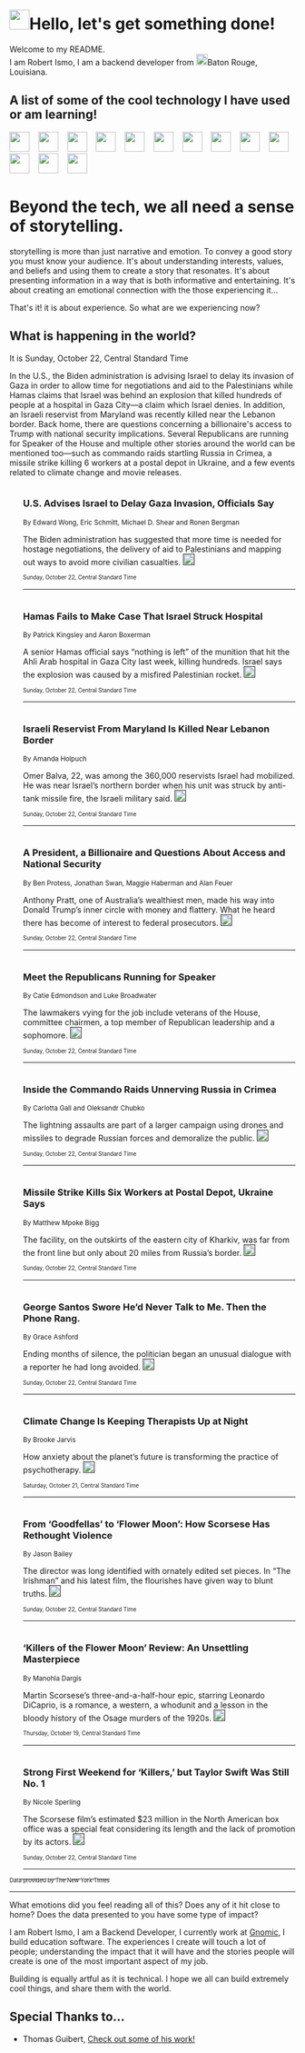 <h1><img src="https://emojis.slackmojis.com/emojis/images/1643514375/3493/hot-coffee.gif?1643514375" width="35"/>Hello, let's get something done!</h1>

<p>Welcome to my README.<br/>
I am Robert Ismo, I am a backend developer from <img src="https://emojis.slackmojis.com/emojis/images/1638395689/50435/moulin_rouge.png?1638395689" width="20"/>Baton Rouge, Louisiana.</p>
<h2>A list of some of the cool technology I have used or am learning!</h2>
<p>
<img src="https://emojis.slackmojis.com/emojis/images/1643516091/21142/meow_bongotap.gif?1643516091" width="35" alt="">
<img src="https://img.shields.io/badge/Favorite%20Frontend%20Framework-SvelteKit-f83903" alt="">
<img src="https://img.shields.io/badge/Second%20Favorite-Vue-40b581" alt="">
<img src="https://img.shields.io/badge/Most%20Used%20Runtime-Nodejs-78b061" alt="">
<img src="https://emojis.slackmojis.com/emojis/images/1643517416/34482/fire.gif?1643517416" width="35" alt="">
<img src="https://img.shields.io/badge/Javascript%20But%20Better-Typescript-0078ca" alt="">
<img src="https://img.shields.io/badge/Favorite%20Language-Elixir-3e244d" alt="">
<img src="https://img.shields.io/badge/Containerize%20Everything-Docker-6ac9ef" alt="">
<img src="https://emojis.slackmojis.com/emojis/images/1643514596/5999/meow_party.gif?1643514596" width="35" alt="">
<img src="https://img.shields.io/badge/API%20Love%20Language-Graphql-de32a5" alt="">
<img src="https://img.shields.io/badge/Our%20Favorite%20Version%20Controller-Git-e94f33" alt="">
<img src="https://img.shields.io/badge/Favorite%20Database-Redis-d42d1d" alt="">
<img src="https://emojis.slackmojis.com/emojis/images/1643514559/5584/deployparrot.gif?1643514559" width="35" alt="">
<img src="https://img.shields.io/badge/Container%20Interstate-RabbitMQ-f66200" alt="">
<img src="https://img.shields.io/badge/Gotta%20Learn-Kubernetes-316adf" alt="">
<img src="https://img.shields.io/badge/Really%20Mature%20Now-WASM-654fef" alt="">
<img src="https://emojis.slackmojis.com/emojis/images/1666642497/61942/dance_vibe.gif?1666642497" width="35" alt="">
<img src="https://img.shields.io/badge/For%20My%20M1-ARM64-657d96" alt="">
<img src="https://img.shields.io/badge/Loving%20This%20So%20Much-TailwindCSS-17bcb5" alt="">
<img src="https://img.shields.io/badge/Cool%20Build%20Tool-Vite-f9cb24" alt="">
<img src="https://emojis.slackmojis.com/emojis/images/1669231376/62819/working-on-it.gif?1669231376" width="35" alt="">
<img src="https://img.shields.io/badge/Fun%20and%20Easy%20Database-MongoDB-5f8c49" alt="">
<img src="https://img.shields.io/badge/JS%20Life%20Support-NPM-c73737" alt="">
<img src="https://img.shields.io/badge/I%20Liked%20It-DynamoDB-0073b9" alt="">
<img src="https://emojis.slackmojis.com/emojis/images/1643514045/46/question.gif?1643514045" width="35" alt="">
<img src="https://img.shields.io/badge/cool-React-60d6f9" alt="">
<img src="https://img.shields.io/badge/Future%20Big%20Project-Lambda-f37e00" alt="">
<img src="https://img.shields.io/badge/NPM%20But%20Better-PNPM-f1aa07" alt="">
<img src="https://emojis.slackmojis.com/emojis/images/1643514943/9662/fbwow.gif?1643514943" width="35" alt="">
<img src="https://img.shields.io/badge/First%20Language-C-662079" alt="">
<img src="https://img.shields.io/badge/Where%20I%20Deploy%20Frontend-Vercel-000000" alt="">
<img src="https://img.shields.io/badge/Who%20Does%20not%20Want%20an%20App-Swift-f9492a" alt="">
<img src="https://emojis.slackmojis.com/emojis/images/1643514058/151/javascript.png?1643514058" width="35" alt="">
<img src="https://img.shields.io/badge/cool-Python-fbd542" alt="">
<img src="https://img.shields.io/badge/Favorite%20Something-Stripe-656cdc" alt="">
<img src="https://img.shields.io/badge/Of%20Course-HTML5-ed6327" alt="">
<img src="https://emojis.slackmojis.com/emojis/images/1660415405/60731/bomb.gif?1660415405" width="35" alt="">
<img src="https://img.shields.io/badge/hate-CSS-2964ec" alt="">
<img src="https://img.shields.io/badge/Learning-CircleCI-141215" alt="">
<img src="https://img.shields.io/badge/Learning-Rust-fbbb3b" alt="">
<img src="https://emojis.slackmojis.com/emojis/images/1660415397/60712/writing-hand.gif?1660415397" width="35" alt="">
<img src="https://img.shields.io/badge/Dev%20Browser%20of%20Choice-Firefox-cc4e26" alt="">
<img src="https://img.shields.io/badge/Recoverying%20From%20Windows-UNIX-1781e3" alt="">
<img src="https://img.shields.io/badge/LOVE-LogSeq-90c1c2" alt="">
<img src="https://emojis.slackmojis.com/emojis/images/1643514066/223/kirby.gif?1643514066" width="35" alt="">
<img src="https://img.shields.io/badge/Daily%20Driver-MacOS-e6e6e8" alt="">
<img src="https://img.shields.io/badge/Git%20Server-Github-000000" alt="">
<img src="https://img.shields.io/badge/enjoyable-EC2-f17428" alt="">
<img src="https://emojis.slackmojis.com/emojis/images/1643514239/2069/excited.gif?1643514239" width="35" alt="">
</p>
<h1>Beyond the tech, we all need a sense of storytelling.</h1>
<p>storytelling is more than just narrative and emotion. To convey a good story you must know your audience. It's about understanding interests, values, and beliefs and using them to create a story that resonates. It's about presenting information in a way that is both informative and entertaining. It's about creating an emotional connection with the those experiencing it...</p>
<p>That's it! it is about experience. So what are we experiencing now?</p>
<h2>What is happening in the world?</h2>
<p>It is Sunday, October 22, Central Standard Time</p>
<p>
In the U.S., the Biden administration is advising Israel to delay its invasion of Gaza in order to allow time for negotiations and aid to the Palestinians while Hamas claims that Israel was behind an explosion that killed hundreds of people at a hospital in Gaza City—a claim which Israel denies. In addition, an Israeli reservist from Maryland was recently killed near the Lebanon border. Back home, there are questions concerning a billionaire&#39;s access to Trump with national security implications. Several Republicans are running for Speaker of the House and multiple other stories around the world can be mentioned too—such as commando raids startling Russia in Crimea, a missile strike killing 6 workers at a postal depot in Ukraine, and a few events related to climate change and movie releases.</p>
<ol>
<img src="https://img.shields.io/badge/-us-blue" alt="">
<h3>U.S. Advises Israel to Delay Gaza Invasion, Officials Say</h3>
<sub>By Edward Wong, Eric Schmitt, Michael D. Shear and Ronen Bergman</sub>
<p>The Biden administration has suggested that more time is needed for hostage negotiations, the delivery of aid to Palestinians and mapping out ways to avoid more civilian casualties.  <a href=""><img src="https://developer.nytimes.com/files/poweredby_nytimes_30b.png?v=1583354208352" height="20"></a></p>
<sub><sub>Sunday, October 22, Central Standard Time</sub></sub>
<hr/>
<img src="https://img.shields.io/badge/-world-blue" alt="">
<h3>Hamas Fails to Make Case That Israel Struck Hospital</h3>
<sub>By Patrick Kingsley and Aaron Boxerman</sub>
<p>A senior Hamas official says “nothing is left” of the munition that hit the Ahli Arab hospital in Gaza City last week, killing hundreds. Israel says the explosion was caused by a misfired Palestinian rocket.  <a href=""><img src="https://developer.nytimes.com/files/poweredby_nytimes_30b.png?v=1583354208352" height="20"></a></p>
<sub><sub>Sunday, October 22, Central Standard Time</sub></sub>
<hr/>
<img src="https://img.shields.io/badge/-world-blue" alt="">
<h3>Israeli Reservist From Maryland Is Killed Near Lebanon Border</h3>
<sub>By Amanda Holpuch</sub>
<p>Omer Balva, 22, was among the 360,000 reservists Israel had mobilized. He was near Israel’s northern border when his unit was struck by anti-tank missile fire, the Israeli military said.  <a href=""><img src="https://developer.nytimes.com/files/poweredby_nytimes_30b.png?v=1583354208352" height="20"></a></p>
<sub><sub>Sunday, October 22, Central Standard Time</sub></sub>
<hr/>
<img src="https://img.shields.io/badge/-us-blue" alt="">
<h3>A President, a Billionaire and Questions About Access and National Security</h3>
<sub>By Ben Protess, Jonathan Swan, Maggie Haberman and Alan Feuer</sub>
<p>Anthony Pratt, one of Australia’s wealthiest men, made his way into Donald Trump’s inner circle with money and flattery. What he heard there has become of interest to federal prosecutors.  <a href=""><img src="https://developer.nytimes.com/files/poweredby_nytimes_30b.png?v=1583354208352" height="20"></a></p>
<sub><sub>Sunday, October 22, Central Standard Time</sub></sub>
<hr/>
<img src="https://img.shields.io/badge/-us-blue" alt="">
<h3>Meet the Republicans Running for Speaker</h3>
<sub>By Catie Edmondson and Luke Broadwater</sub>
<p>The lawmakers vying for the job include veterans of the House, committee chairmen, a top member of Republican leadership and a sophomore.  <a href=""><img src="https://developer.nytimes.com/files/poweredby_nytimes_30b.png?v=1583354208352" height="20"></a></p>
<sub><sub>Sunday, October 22, Central Standard Time</sub></sub>
<hr/>
<img src="https://img.shields.io/badge/-world-blue" alt="">
<h3>Inside the Commando Raids Unnerving Russia in Crimea</h3>
<sub>By Carlotta Gall and Oleksandr Chubko</sub>
<p>The lightning assaults are part of a larger campaign using drones and missiles to degrade Russian forces and demoralize the public.  <a href=""><img src="https://developer.nytimes.com/files/poweredby_nytimes_30b.png?v=1583354208352" height="20"></a></p>
<sub><sub>Sunday, October 22, Central Standard Time</sub></sub>
<hr/>
<img src="https://img.shields.io/badge/-world-blue" alt="">
<h3>Missile Strike Kills Six Workers at Postal Depot, Ukraine Says</h3>
<sub>By Matthew Mpoke Bigg</sub>
<p>The facility, on the outskirts of the eastern city of Kharkiv, was far from the front line but only about 20 miles from Russia’s border.  <a href=""><img src="https://developer.nytimes.com/files/poweredby_nytimes_30b.png?v=1583354208352" height="20"></a></p>
<sub><sub>Sunday, October 22, Central Standard Time</sub></sub>
<hr/>
<img src="https://img.shields.io/badge/-nyregion-blue" alt="">
<h3>George Santos Swore He’d Never Talk to Me. Then the Phone Rang.</h3>
<sub>By Grace Ashford</sub>
<p>Ending months of silence, the politician began an unusual dialogue with a reporter he had long avoided.  <a href=""><img src="https://developer.nytimes.com/files/poweredby_nytimes_30b.png?v=1583354208352" height="20"></a></p>
<sub><sub>Sunday, October 22, Central Standard Time</sub></sub>
<hr/>
<img src="https://img.shields.io/badge/-magazine-blue" alt="">
<h3>Climate Change Is Keeping Therapists Up at Night</h3>
<sub>By Brooke Jarvis</sub>
<p>How anxiety about the planet’s future is transforming the practice of psychotherapy.  <a href=""><img src="https://developer.nytimes.com/files/poweredby_nytimes_30b.png?v=1583354208352" height="20"></a></p>
<sub><sub>Saturday, October 21, Central Standard Time</sub></sub>
<hr/>
<img src="https://img.shields.io/badge/-movies-blue" alt="">
<h3>From ‘Goodfellas’ to ‘Flower Moon’: How Scorsese Has Rethought Violence</h3>
<sub>By Jason Bailey</sub>
<p>The director was long identified with ornately edited set pieces. In “The Irishman” and his latest film, the flourishes have given way to blunt truths.  <a href=""><img src="https://developer.nytimes.com/files/poweredby_nytimes_30b.png?v=1583354208352" height="20"></a></p>
<sub><sub>Sunday, October 22, Central Standard Time</sub></sub>
<hr/>
<img src="https://img.shields.io/badge/-movies-blue" alt="">
<h3>‘Killers of the Flower Moon’ Review: An Unsettling Masterpiece</h3>
<sub>By Manohla Dargis</sub>
<p>Martin Scorsese’s three-and-a-half-hour epic, starring Leonardo DiCaprio, is a romance, a western, a whodunit and a lesson in the bloody history of the Osage murders of the 1920s.  <a href=""><img src="https://developer.nytimes.com/files/poweredby_nytimes_30b.png?v=1583354208352" height="20"></a></p>
<sub><sub>Thursday, October 19, Central Standard Time</sub></sub>
<hr/>
<img src="https://img.shields.io/badge/-business-blue" alt="">
<h3>Strong First Weekend for ‘Killers,’ but Taylor Swift Was Still No. 1</h3>
<sub>By Nicole Sperling</sub>
<p>The Scorsese film’s estimated $23 million in the North American box office was a special feat considering its length and the lack of promotion by its actors.  <a href=""><img src="https://developer.nytimes.com/files/poweredby_nytimes_30b.png?v=1583354208352" height="20"></a></p>
<sub><sub>Sunday, October 22, Central Standard Time</sub></sub>
<hr/>
</ol>
<a href="https://developer.nytimes.com"><sub><sub>Data provided by The New York Times</sub></sub></a>
<hr/>
<p>What emotions did you feel reading all of this? Does any of it hit close to home? Does the data presented to you have some type of impact?</p>
<p>I am Robert Ismo, I am a Backend Developer, I currently work at <a href="https://gnomic.education/">Gnomic</a>, I build education software. The experiences I create will touch a lot of people; understanding the impact that it will have and the stories people will create is one of the most important aspect of my job.</p>
<p>Building is equally artful as it is technical. I hope we all can build extremely cool things, and share them with the world.</p>
<h2>Special Thanks to...</h2>
<ul>
<li>Thomas Guibert, <a href="https://github.com/thmsgbrt/thmsgbrt">Check out some of his work!</a></li>
</ul>
